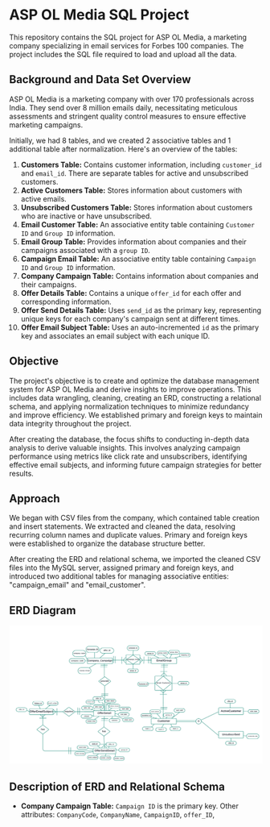 # ASP OL Media SQL Project

This repository contains the SQL project for ASP OL Media, a marketing company specializing in email services for Forbes 100 companies. The project includes the SQL file required to load and upload all the data.

## Background and Data Set Overview

ASP OL Media is a marketing company with over 170 professionals across India. They send over 8 million emails daily, necessitating meticulous assessments and stringent quality control measures to ensure effective marketing campaigns.

Initially, we had 8 tables, and we created 2 associative tables and 1 additional table after normalization. Here's an overview of the tables:

1. **Customers Table:** Contains customer information, including `customer_id` and `email_id`. There are separate tables for active and unsubscribed customers.
2. **Active Customers Table:** Stores information about customers with active emails.
3. **Unsubscribed Customers Table:** Stores information about customers who are inactive or have unsubscribed.
4. **Email Customer Table:** An associative entity table containing `Customer ID` and `Group ID` information.
5. **Email Group Table:** Provides information about companies and their campaigns associated with a `group ID`.
6. **Campaign Email Table:** An associative entity table containing `Campaign ID` and `Group ID` information.
7. **Company Campaign Table:** Contains information about companies and their campaigns.
8. **Offer Details Table:** Contains a unique `offer_id` for each offer and corresponding information.
9. **Offer Send Details Table:** Uses `send_id` as the primary key, representing unique keys for each company's campaign sent at different times.
10. **Offer Email Subject Table:** Uses an auto-incremented `id` as the primary key and associates an email subject with each unique ID.

## Objective

The project's objective is to create and optimize the database management system for ASP OL Media and derive insights to improve operations. This includes data wrangling, cleaning, creating an ERD, constructing a relational schema, and applying normalization techniques to minimize redundancy and improve efficiency. We established primary and foreign keys to maintain data integrity throughout the project.

After creating the database, the focus shifts to conducting in-depth data analysis to derive valuable insights. This involves analyzing campaign performance using metrics like click rate and unsubscribers, identifying effective email subjects, and informing future campaign strategies for better results.

## Approach

We began with CSV files from the company, which contained table creation and insert statements. We extracted and cleaned the data, resolving recurring column names and duplicate values. Primary and foreign keys were established to organize the database structure better.

After creating the ERD and relational schema, we imported the cleaned CSV files into the MySQL server, assigned primary and foreign keys, and introduced two additional tables for managing associative entities: "campaign_email" and "email_customer".

## ERD Diagram

![RDS](https://github.com/archita612/AspOL_Media_Campaign_Management/blob/main/ERD%20Final.jpeg)

## Description of ERD and Relational Schema

- **Company Campaign Table:** `Campaign ID` is the primary key. Other attributes: `CompanyCode`, `CompanyName`, `CampaignID`, `offer_ID`,
